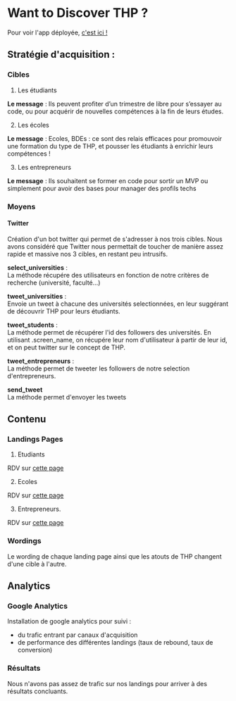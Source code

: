 # Want to Discover THP ?

Pour voir l'app déployée, [c'est ici !](https://discover-thp.herokuapp.com/)

## Stratégie d'acquisition :

### Cibles 

1. Les étudiants

**Le message** : Ils peuvent profiter d’un trimestre de libre pour s’essayer au code, ou pour acquérir de nouvelles compétences à la fin de leurs études. 

2. Les écoles

**Le message** : Ecoles, BDEs : ce sont des relais efficaces pour promouvoir une formation du type de THP, et pousser les étudiants à enrichir leurs compétences !


3. Les entrepreneurs

**Le message** : Ils souhaitent se former en code pour sortir un MVP ou simplement pour avoir des bases pour manager des profils techs


### Moyens

#### Twitter
Création d'un bot twitter qui permet de s'adresser à nos trois cibles. Nous avons considéré que Twitter nous permettait de toucher de manière assez rapide et massive nos 3 cibles, en restant peu intrusifs.

**select_universities** : <br>
La méthode récupére des utilisateurs en fonction de notre critères de recherche (université, faculté...)

**tweet_universities** : <br>
Envoie un tweet à chacune des universités selectionnées, en leur suggérant de découvrir THP pour leurs étudiants.

**tweet_students** : <br>
La méthode permet de récupérer l'id des followers des universités. En utilisant .screen_name, on récupére leur nom d'utilisateur à partir de leur id, et on peut twitter sur le concept de THP.

**tweet_entrepreneurs** : <br>
La méthode permet de tweeter les followers de notre selection d'entrepreneurs.

**send_tweet** <br>
La méthode permet d'envoyer les tweets


## Contenu

### Landings Pages

1. Etudiants

RDV sur [cette page](https://www.discover-thp.herokuapp.com/etudiants)

2. Ecoles

RDV sur [cette page](https://www.discover-thp.herokuapp.com/ecoles)

3. Entrepreneurs.

RDV sur [cette page](https://www.discover-thp.herokuapp.com/entrepreneurs)

### Wordings

Le wording de chaque landing page ainsi que les atouts de THP changent d'une cible à l'autre.

## Analytics

### Google Analytics

Installation de google analytics pour suivi :
- du trafic entrant par canaux d'acquisition
- de performance des différentes landings (taux de rebound, taux de conversion)

### Résultats

Nous n'avons pas assez de trafic sur nos landings pour arriver à des résultats concluants. 

